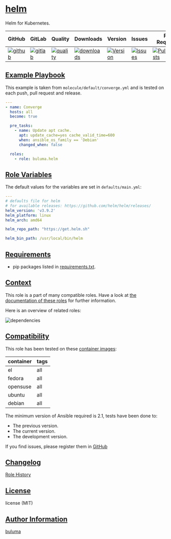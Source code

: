 # [helm](#helm)

Helm for Kubernetes.

|GitHub|GitLab|Quality|Downloads|Version|Issues|Pull Requests|
|------|------|-------|---------|-------|------|-------------|
|[![github](https://github.com/buluma/ansible-role-helm/workflows/Ansible%20Molecule/badge.svg)](https://github.com/buluma/ansible-role-helm/actions)|[![gitlab](https://gitlab.com/buluma/ansible-role-helm/badges/master/pipeline.svg)](https://gitlab.com/buluma/ansible-role-helm)|[![quality](https://img.shields.io/ansible/quality/54861)](https://galaxy.ansible.com/buluma/helm)|[![downloads](https://img.shields.io/ansible/role/d/54861)](https://galaxy.ansible.com/buluma/helm)|[![Version](https://img.shields.io/github/release/buluma/ansible-role-helm.svg)](https://github.com/buluma/ansible-role-helm/releases/)|[![Issues](https://img.shields.io/github/issues/buluma/ansible-role-helm.svg)](https://github.com/buluma/ansible-role-helm/issues/)|[![PullRequests](https://img.shields.io/github/issues-pr-closed-raw/buluma/ansible-role-helm.svg)](https://github.com/buluma/ansible-role-helm/pulls/)|

## [Example Playbook](#example-playbook)

This example is taken from `molecule/default/converge.yml` and is tested on each push, pull request and release.
```yaml
---
- name: Converge
  hosts: all
  become: true

  pre_tasks:
    - name: Update apt cache.
      apt: update_cache=yes cache_valid_time=600
      when: ansible_os_family == 'Debian'
      changed_when: false

  roles:
    - role: buluma.helm
```


## [Role Variables](#role-variables)

The default values for the variables are set in `defaults/main.yml`:
```yaml
---
# defaults file for helm
# for available releases: https://github.com/helm/helm/releases/
helm_version: 'v3.9.2'
helm_platform: linux
helm_arch: amd64

helm_repo_path: "https://get.helm.sh"

helm_bin_path: /usr/local/bin/helm
```

## [Requirements](#requirements)

- pip packages listed in [requirements.txt](https://github.com/buluma/ansible-role-helm/blob/main/requirements.txt).


## [Context](#context)

This role is a part of many compatible roles. Have a look at [the documentation of these roles](https://buluma.github.io/) for further information.

Here is an overview of related roles:

![dependencies](https://raw.githubusercontent.com/buluma/ansible-role-helm/png/requirements.png "Dependencies")

## [Compatibility](#compatibility)

This role has been tested on these [container images](https://hub.docker.com/u/buluma):

|container|tags|
|---------|----|
|el|all|
|fedora|all|
|opensuse|all|
|ubuntu|all|
|debian|all|

The minimum version of Ansible required is 2.1, tests have been done to:

- The previous version.
- The current version.
- The development version.



If you find issues, please register them in [GitHub](https://github.com/buluma/ansible-role-helm/issues)

## [Changelog](#changelog)

[Role History](https://github.com/buluma/ansible-role-helm/blob/master/CHANGELOG.md)

## [License](#license)

license (MIT)

## [Author Information](#author-information)

[buluma](https://buluma.github.io/)
